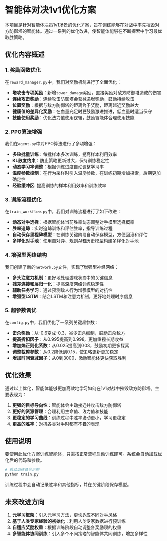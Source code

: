 # 智能体对决1v1优化方案

本项目是针对智能体决策1v1场景的优化方案，旨在训练能够在对战中率先摧毁对方防御塔的智能体。通过一系列的优化改进，使智能体能够在不断探索中学习最优取胜策略。

## 优化内容概述

### 1. 奖励函数优化

在`reward_manager.py`中，我们对奖励机制进行了全面优化：

- **塔攻击专项奖励**：新增`tower_damage`奖励，直接奖励对敌方防御塔造成的伤害
- **连续攻击奖励**：连续攻击防御塔会获得递增奖励，鼓励持续攻击
- **位置奖励**：根据与敌方防御塔的距离给予奖励，距离越近奖励越大
- **健康值的差异化奖励**：在血量充足时更鼓励激进推进，低血量时适当保守
- **技能使用奖励**：优化法力值使用逻辑，鼓励智能体合理使用技能

### 2. PPO算法增强

我们在`agent.py`中对PPO算法进行了多项增强：

- **多轮批量训练**：每批样本多次训练，提高样本利用效率
- **KL散度约束**：防止策略更新过大，保持训练稳定性
- **动态学习率调整**：根据训练进度自动调整学习率
- **温度参数控制**：在行为采样时引入温度参数，在训练初期增加探索，后期更加确定性
- **经验缓冲区**: 提高训练的样本利用效率和训练效率

### 3. 训练流程优化

在`train_workflow.py`中，我们对训练流程进行了如下改进：

- **动态对手选择**：根据智能体当前胜率动态调整对手模型选择概率
- **胜率追踪**：实时追踪训练和评估胜率，指导训练过程
- **自动保存里程碑模型**：在训练关键阶段自动保存模型，方便回滚和评估
- **多样化对手池**：使用自对弈、规则AI和历史模型构建多样化对手池

### 4. 增强型网络结构

我们创建了新的`network.py`文件，实现了增强型神经网络：

- **多头注意力机制**：更好地处理游戏状态中的关键信息
- **残差连接和层归一化**：提高深度网络训练稳定性
- **辅助任务学习**：通过预测敌人行为增强模型的对抗性
- **增强型LSTM**：结合LSTM和注意力机制，更好地处理时序信息

### 5. 超参数调优

在`config.py`中，我们优化了一系列关键超参数：

- **击杀奖励**：从-0.6变成-0.3，减少击杀抑制，鼓励击杀敌方
- **提高折扣因子**：从0.995提高到0.998，更加重视长期收益
- **增加熵正则化系数**：从0.025提高到0.03，鼓励初期更多探索
- **调整裁剪参数**：从0.2降低到0.15，使策略更新更加稳定
- **增加时间衰减因子**：从0到3000，激励智能体更快获取胜利

## 优化效果

通过以上优化，智能体能够更加高效地学习如何在1v1对战中摧毁敌方防御塔。主要表现为：

1. **更强的目标导向性**：智能体会主动接近并攻击敌方防御塔
2. **更好的资源管理**：合理利用生命值、法力值和技能
3. **更稳定的学习曲线**：训练过程中胜率波动更小，学习更稳定
4. **更高的胜率**：对抗各类对手时都有不错的表现

## 使用说明

要使用此优化方案训练智能体，只需按正常流程启动训练即可。系统会自动加载优化后的代码和参数。

```python
# 启动训练命令示例
python train.py
```

训练过程中会自动记录胜率和其他指标，并在关键阶段保存模型。

## 未来改进方向

1. **元学习框架**：引入元学习方法，更快适应不同对手风格
2. **基于人类专家经验的初始化**：利用人类专家数据进行预训练
3. **自适应奖励权重**：根据训练阶段自动调整各奖励项的权重
4. **多智能体协同训练**：引入多个不同策略的智能体共同训练，增加多样性 
